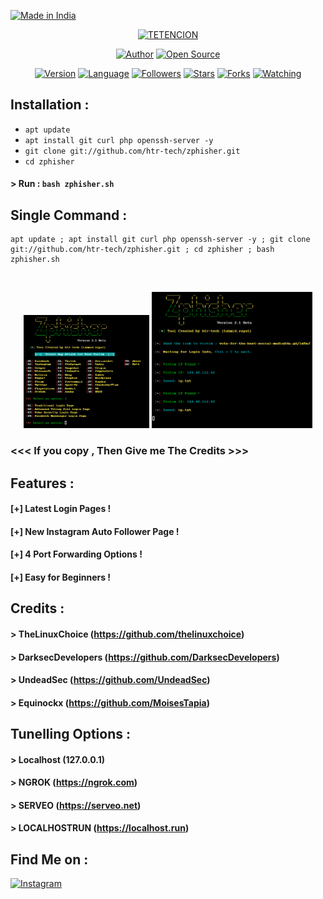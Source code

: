 <p align="left">
<a href="#"><img title="Made in India"></a>
</p>
<p align="center">
<a href="#"><img title="TETENCION" src="https://raw.githubusercontent.com/htr-tech/release-download/master/images/banner/zphisher.png"></a>
</p>
<p align="center">
<a href="https://github.com/htr-tech"><img title="Author" src="https://img.shields.io/badge/Author-ethack -- plus-red.svg?style=for-the-badge&logo=github"></a>
<a href="#"><img title="Open Source" src="https://img.shields.io/badge/Open%20Source-%E2%9D%A4-green?style=for-the-badge"></a>
</p>
<p align="center">
<a href="#"><img title="Version" src="https://img.shields.io/badge/Version-2.0-green.svg?style=flat-square"></a>
<a href="#"><img title="Language" src="https://badges.frapsoft.com/bash/v1/bash.png?v=103"></a>
<a href="https://github.com/htr-tech/followers"><img title="Followers" src="https://img.shields.io/github/followers/htr-tech?color=blue&style=flat-square"></a>
<a href="https://github.com/htr-tech/zphisher/stargazers/"><img title="Stars" src="https://img.shields.io/github/stars/htr-tech/zphisher?color=red&style=flat-square"></a>
<a href="https://github.com/htr-tech/zphisher/network/members"><img title="Forks" src="https://img.shields.io/github/forks/htr-tech/zphisher?color=red&style=flat-square"></a>
<a href="https://github.com/htr-tech/zphisher/watchers"><img title="Watching" src="https://img.shields.io/github/watchers/htr-tech/zphisher?label=Watchers&color=blue&style=flat-square"></a>
</p>

## Installation :

* `apt update`
* `apt install git curl php openssh-server -y`
* `git clone git://github.com/htr-tech/zphisher.git`
* `cd zphisher`
#### > Run : `bash zphisher.sh`

## Single Command :
```
apt update ; apt install git curl php openssh-server -y ; git clone git://github.com/htr-tech/zphisher.git ; cd zphisher ; bash zphisher.sh
```
<br>
<p align="center">
<img width="40%" src="https://raw.githubusercontent.com/htr-tech/release-download/master/images/zphisher1.png"/>
<img width="51%" src="https://raw.githubusercontent.com/htr-tech/release-download/master/images/zphisher2.png"/>
</p>

### <<< If you copy , Then Give me The Credits >>>

## Features :
#### [+] Latest Login Pages !
#### [+] New Instagram Auto Follower Page !
#### [+] 4 Port Forwarding Options !
#### [+] Easy for Beginners !

## Credits :
#### > TheLinuxChoice (https://github.com/thelinuxchoice)
#### > DarksecDevelopers (https://github.com/DarksecDevelopers)
#### > UndeadSec (https://github.com/UndeadSec)
#### > Equinockx (https://github.com/MoisesTapia)

## Tunelling Options :
#### > Localhost (127.0.0.1)
#### > NGROK (https://ngrok.com)
#### > SERVEO (https://serveo.net)
#### > LOCALHOSTRUN (https://localhost.run)

## Find Me on :
[![Instagram](https://img.shields.io/badge/IG-%40ethack-plus-red?style=for-the-badge&logo=instagram)](https://www.instagram.com/ethack_plus_official/)


